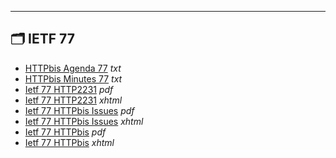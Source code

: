 

---

## 🗂️ IETF 77

- [HTTPbis Agenda 77](httpbis-agenda-77.txt) _txt_
- [HTTPbis Minutes 77](httpbis-minutes-77.txt) _txt_
- [Ietf 77 HTTP2231](ietf-77-http2231.pdf) _pdf_
- [Ietf 77 HTTP2231](ietf-77-http2231.xhtml) _xhtml_
- [Ietf 77 HTTPbis Issues](ietf-77-httpbis-issues.pdf) _pdf_
- [Ietf 77 HTTPbis Issues](ietf-77-httpbis-issues.xhtml) _xhtml_
- [Ietf 77 HTTPbis](ietf-77-httpbis.pdf) _pdf_
- [Ietf 77 HTTPbis](ietf-77-httpbis.xhtml) _xhtml_